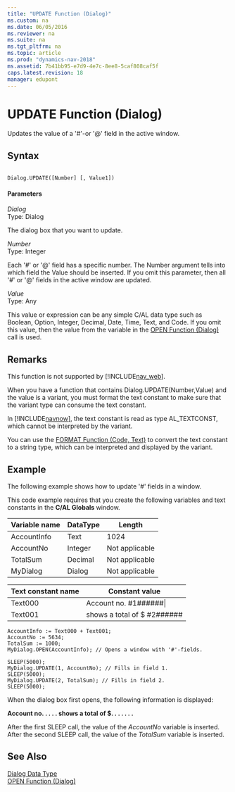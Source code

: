 ```yaml
---
title: "UPDATE Function (Dialog)"
ms.custom: na
ms.date: 06/05/2016
ms.reviewer: na
ms.suite: na
ms.tgt_pltfrm: na
ms.topic: article
ms.prod: "dynamics-nav-2018"
ms.assetid: 7b41bb95-e7d9-4e7c-8ee8-5caf808caf5f
caps.latest.revision: 18
manager: edupont
---
```

# UPDATE Function (Dialog)
Updates the value of a '\#'-or '@' field in the active window.  
  
## Syntax  
  
```  
  
Dialog.UPDATE([Number] [, Value1])  
```  
  
#### Parameters  
 *Dialog*  
 Type: Dialog  
  
 The dialog box that you want to update.  
  
 *Number*  
 Type: Integer  
  
 Each '\#' or '@' field has a specific number. The Number argument tells into which field the Value should be inserted. If you omit this parameter, then all '\#' or '@' fields in the active window are updated.  
  
 *Value*  
 Type: Any  
  
 This value or expression can be any simple C/AL data type such as Boolean, Option, Integer, Decimal, Date, Time, Text, and Code. If you omit this value, then the value from the variable in the [OPEN Function \(Dialog\)](OPEN-Function--Dialog-.md) call is used.  
  
## Remarks  
 This function is not supported by [!INCLUDE[nav_web](includes/nav_web_md.md)].  
  
 When you have a function that contains Dialog.UPDATE\(Number,Value\) and the value is a variant, you must format the text constant to make sure that the variant type can consume the text constant.  
  
 In [!INCLUDE[navnow](includes/navnow_md.md)], the text constant is read as type AL\_TEXTCONST, which cannot be interpreted by the variant.  
  
 You can use the [FORMAT Function \(Code, Text\)](FORMAT-Function--Code--Text-.md) to convert the text constant to a string type, which can be interpreted and displayed by the variant.  
  
## Example  
 The following example shows how to update '\#' fields in a window.  
  
 This code example requires that you create the following variables and text constants in the **C/AL Globals** window.  
  
|Variable name|DataType|Length|  
|-------------------|--------------|------------|  
|AccountInfo|Text|1024|  
|AccountNo|Integer|Not applicable|  
|TotalSum|Decimal|Not applicable|  
|MyDialog|Dialog|Not applicable|  
  
|Text constant name|Constant value|  
|------------------------|--------------------|  
|Text000|Account no. \#1\#\#\#\#\#\#\\|  
|Text001|shows a total of $ \#2\#\#\#\#\#\#|  
  
```  
AccountInfo := Text000 + Text001;  
AccountNo := 5634;  
TotalSum := 1000;  
MyDialog.OPEN(AccountInfo); // Opens a window with '#'-fields.  
  
SLEEP(5000);  
MyDialog.UPDATE(1, AccountNo); // Fills in field 1.  
SLEEP(5000);  
MyDialog.UPDATE(2, TotalSum); // Fills in field 2.  
SLEEP(5000);  
```  
  
 When the dialog box first opens, the following information is displayed:  
  
 **Account no. . . . .        shows a total of $. . . . . . .**  
  
 After the first SLEEP call, the value of the *AccountNo* variable is inserted. After the second SLEEP call, the value of the *TotalSum* variable is inserted.  
  
## See Also  
 [Dialog Data Type](Dialog-Data-Type.md)   
 [OPEN Function \(Dialog\)](OPEN-Function--Dialog-.md)
